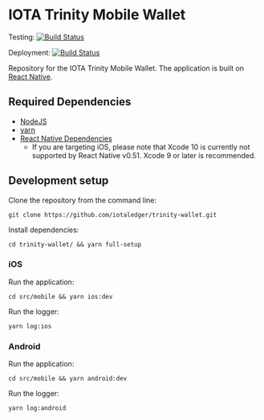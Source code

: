 # IOTA Trinity Mobile Wallet

Testing: [![Build Status](https://badge.buildkite.com/c780f148417af9e785db5143d4d46dde1e57408a07f212aff3.svg)](https://buildkite.com/iota-foundation/trinity-mobile-primary)

Deployment: [![Build Status](https://app.bitrise.io/app/e1c71066b5c75521/status.svg?token=NytmjW1aEHEu-1kNaMRuiQ&branch=develop)](https://app.bitrise.io/app/e1c71066b5c75521)


Repository for the IOTA Trinity Mobile Wallet. The application is built on [React Native](https://facebook.github.io/react-native/).

## Required Dependencies

- [NodeJS](https://nodejs.org/en/)
- [yarn](https://yarnpkg.com/lang/en/)
- [React Native Dependencies](https://facebook.github.io/react-native/docs/getting-started.html#installing-dependencies-2)
    - If you are targeting iOS, please note that Xcode 10 is currently not supported by React Native v0.51. Xcode 9 or later is recommended.

## Development setup

Clone the repository from the command line:

```
git clone https://github.com/iotaledger/trinity-wallet.git
```

Install dependencies:

```
cd trinity-wallet/ && yarn full-setup
```

### iOS

Run the application:

```
cd src/mobile && yarn ios:dev
```

Run the logger:

```
yarn log:ios
```

### Android

Run the application:

```
cd src/mobile && yarn android:dev
```

Run the logger:

```
yarn log:android
```
